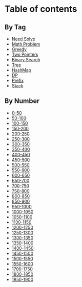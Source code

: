 # Table of contents

## By Tag

* [Need Solve](README.md)
* [Math Problem](<README (2).md>)
* [Greedy](<README (1).md>)
* [Two Pointers](by-tag/two-pointers.md)
* [Binary Search](by-tag/binary-search.md)
* [Tree](<README (1) (1).md>)
* [HashMap](by-tag/hashmap.md)
* [DP](<README (1) (1) (1).md>)
* [Prefix](by-tag/prefix.md)
* [Stack](by-tag/stack.md)

## By Number

* [0-50](by-number/0-50.md)
* [50-100](by-number/50-100.md)
* [100-150](by-number/100-150.md)
* [150-200](by-number/150-200.md)
* [200-250](by-number/200-250.md)
* [250-300](by-number/250-300.md)
* [300-350](by-number/300-350.md)
* [350-400](by-number/page-3.md)
* [400-450](by-number/400-450.md)
* [450-500](by-number/450-500.md)
* [500-550](by-number/500-550.md)
* [550-600](by-number/550-600.md)
* [600-650](by-number/600-650.md)
* [650-700](by-number/650-700.md)
* [700-750](by-number/700-750.md)
* [750-800](by-number/750-800.md)
* [800-850](by-number/800-850.md)
* [850-900](by-number/850-900.md)
* [950-1000](by-number/950-1000.md)
* [1000-1050](by-number/1000-1050.md)
* [1050-1100](by-number/1050-1100.md)
* [1100-1150](by-number/1100-1150.md)
* [1200-1250](by-number/1200-1250.md)
* [1250-1300](by-number/1250-1300.md)
* [1300-1350](by-number/1300-1350.md)
* [1350-1400](by-number/1350-1400.md)
* [1400-1450](by-number/1400-1450.md)
* [1450-1500](by-number/1450-1500.md)
* [1500-1550](by-number/1500-1550.md)
* [1550-1600](by-number/1550-1600.md)
* [1700-1750](by-number/1700-1750.md)
* [1800-1850](by-number/1800-1850.md)
* [1850-1900](by-number/1850-1900.md)
